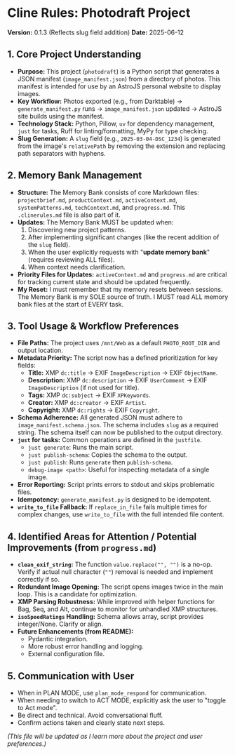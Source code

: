 # Cline Rules: Photodraft Project

**Version:** 0.1.3 (Reflects slug field addition)
**Date:** 2025-06-12

## 1. Core Project Understanding

*   **Purpose:** This project (`photodraft`) is a Python script that generates a JSON manifest (`image_manifest.json`) from a directory of photos. This manifest is intended for use by an AstroJS personal website to display images.
*   **Key Workflow:** Photos exported (e.g., from Darktable) -> `generate_manifest.py` runs -> `image_manifest.json` updated -> AstroJS site builds using the manifest.
*   **Technology Stack:** Python, Pillow, `uv` for dependency management, `just` for tasks, Ruff for linting/formatting, MyPy for type checking.
*   **Slug Generation:** A `slug` field (e.g., `2025-03-04-DSC_1234`) is generated from the image's `relativePath` by removing the extension and replacing path separators with hyphens.

## 2. Memory Bank Management

*   **Structure:** The Memory Bank consists of core Markdown files: `projectbrief.md`, `productContext.md`, `activeContext.md`, `systemPatterns.md`, `techContext.md`, and `progress.md`. This `.clinerules.md` file is also part of it.
*   **Updates:** The Memory Bank MUST be updated when:
    1.  Discovering new project patterns.
    2.  After implementing significant changes (like the recent addition of the `slug` field).
    3.  When the user explicitly requests with "**update memory bank**" (requires reviewing ALL files).
    4.  When context needs clarification.
*   **Priority Files for Updates:** `activeContext.md` and `progress.md` are critical for tracking current state and should be updated frequently.
*   **My Reset:** I must remember that my memory resets between sessions. The Memory Bank is my SOLE source of truth. I MUST read ALL memory bank files at the start of EVERY task.

## 3. Tool Usage & Workflow Preferences

*   **File Paths:** The project uses `/mnt/Web` as a default `PHOTO_ROOT_DIR` and output location.
*   **Metadata Priority:** The script now has a defined prioritization for key fields:
    *   **Title:** XMP `dc:title` -> EXIF `ImageDescription` -> EXIF `ObjectName`.
    *   **Description:** XMP `dc:description` -> EXIF `UserComment` -> EXIF `ImageDescription` (if not used for title).
    *   **Tags:** XMP `dc:subject` -> EXIF `XPKeywords`.
    *   **Creator:** XMP `dc:creator` -> EXIF `Artist`.
    *   **Copyright:** XMP `dc:rights` -> EXIF `Copyright`.
*   **Schema Adherence:** All generated JSON must adhere to `image_manifest.schema.json`. The schema includes `slug` as a required string. The schema itself can now be published to the output directory.
*   **`just` for tasks:** Common operations are defined in the `justfile`.
    *   `just generate`: Runs the main script.
    *   `just publish-schema`: Copies the schema to the output.
    *   `just publish`: Runs `generate` then `publish-schema`.
    *   `debug-image <path>`: Useful for inspecting metadata of a single image.
*   **Error Reporting:** Script prints errors to stdout and skips problematic files.
*   **Idempotency:** `generate_manifest.py` is designed to be idempotent.
*   **`write_to_file` Fallback:** If `replace_in_file` fails multiple times for complex changes, use `write_to_file` with the full intended file content.

## 4. Identified Areas for Attention / Potential Improvements (from `progress.md`)

*   **`clean_exif_string`:** The function `value.replace("", "")` is a no-op. Verify if actual null character (`""`) removal is needed and implement correctly if so.
*   **Redundant Image Opening:** The script opens images twice in the main loop. This is a candidate for optimization.
*   **XMP Parsing Robustness:** While improved with helper functions for Bag, Seq, and Alt, continue to monitor for unhandled XMP structures.
*   **`isoSpeedRatings` Handling:** Schema allows array, script provides integer/None. Clarify or align.
*   **Future Enhancements (from README):**
    *   Pydantic integration.
    *   More robust error handling and logging.
    *   External configuration file.

## 5. Communication with User

*   When in PLAN MODE, use `plan_mode_respond` for communication.
*   When needing to switch to ACT MODE, explicitly ask the user to "toggle to Act mode".
*   Be direct and technical. Avoid conversational fluff.
*   Confirm actions taken and clearly state next steps.

*(This file will be updated as I learn more about the project and user preferences.)*
